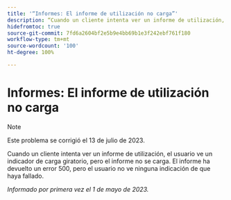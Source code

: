 ```yaml
---
title: '“Informes: El informe de utilización no carga”'
description: “Cuando un cliente intenta ver un informe de utilización, el usuario ve un indicador de carga giratorio, pero el informe no se carga. El informe ha devuelto un error 500, pero el usuario no ve ninguna indicación de que haya fallado.”
hidefromtoc: true
source-git-commit: 7fd6a2604bf2e5b9e4bb69b1e3f242ebf761f180
workflow-type: tm+mt
source-wordcount: '100'
ht-degree: 100%

---
```



# Informes: El informe de utilización no carga

>[!NOTE]
>
>Este problema se corrigió el 13 de julio de 2023.

Cuando un cliente intenta ver un informe de utilización, el usuario ve un indicador de carga giratorio, pero el informe no se carga. El informe ha devuelto un error 500, pero el usuario no ve ninguna indicación de que haya fallado.

_Informado por primera vez el 1 de mayo de 2023._

